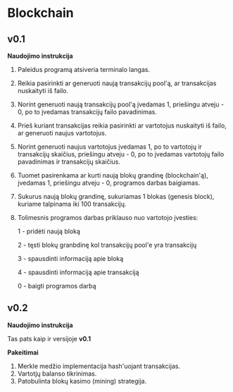 # Blockchain

## v0.1

**Naudojimo instrukcija**
1. Paleidus programą atsiveria terminalo langas.
2. Reikia pasirinkti ar generuoti naują transakcijų pool'ą, ar transakcijas nuskaityti iš failo.
3. Norint generuoti naują transakcijų pool'ą įvedamas 1, priešingu atveju - 0, po to įvedamas transakcijų failo pavadinimas.
4. Prieš kuriant transakcijas reikia pasirinkti ar vartotojus nuskaityti iš failo, ar generuoti naujus vartotojus.
5. Norint generuoti naujus vartotojus įvedamas 1, po to vartotojų ir transakcijų skaičius, priešingu atveju - 0, po to įvedamas vartotojų failo pavadinimas ir transakcijų skaičius.
6. Tuomet pasirenkama ar kurti naują blokų grandinę (blockchain'ą), įvedamas 1, priešingu atveju - 0, programos darbas baigiamas.
7. Sukurus naują blokų grandinę, sukuriamas 1 blokas (genesis block), kuriame talpinama iki 100 transakcijų.
8. Tolimesnis programos darbas priklauso nuo vartotojo įvesties:

    1 - pridėti naują bloką
  
    2 - tęsti blokų granbdinę kol transakcijų pool'e yra transakcijų
  
    3 - spausdinti informaciją apie bloką
  
    4 - spausdinti informaciją apie transakciją
  
    0 - baigti programos darbą
    
## v0.2
**Naudojimo instrukcija**

Tas pats kaip ir versijoje **v0.1**

**Pakeitimai**
1. Merkle medžio implementacija hash'uojant transakcijas.
2. Vartotjų balanso tikrinimas.
3. Patobulinta blokų kasimo (mining) strategija.
